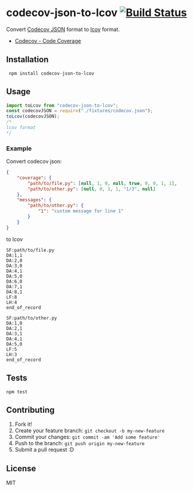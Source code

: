 # codecov-json-to-lcov [![Build Status](https://travis-ci.org/azu/codecov-json-to-lcov.svg?branch=master)](https://travis-ci.org/azu/codecov-json-to-lcov)

Convert [Codecov JSON](https://gist.github.com/codecov-io/96e1addb96856a9034c2 "Codecov JSON") format to [lcov](http://ltp.sourceforge.net/coverage/lcov/geninfo.1.php) format. 

- [Codecov - Code Coverage](https://codecov.io/ "Codecov - Code Coverage")

## Installation

     npm install codecov-json-to-lcov

## Usage

```js
import toLcov from "codecov-json-to-lcov";
const codecovJSON = require("./fixtures/codecov.json");
toLcov(codecovJSON);
/*
lcov format
*/
```

### Example

Convert codecov json:

```json
{
    "coverage": {
        "path/to/file.py": [null, 1, 0, null, true, 0, 0, 1, 1],
        "path/to/other.py": [null, 0, 1, 1, "1/3", null]
    },
    "messages": {
        "path/to/other.py": {
            "1": "custom message for line 1"
        }
    }
}
```

to lcov

```
SF:path/to/file.py
DA:1,1
DA:2,0
DA:3,0
DA:4,1
DA:5,0
DA:6,0
DA:7,1
DA:8,1
LF:8
LH:4
end_of_record

SF:path/to/other.py
DA:1,0
DA:2,1
DA:3,1
DA:4,1
DA:5,0
LF:5
LH:3
end_of_record
```

## Tests

    npm test

## Contributing

1. Fork it!
2. Create your feature branch: `git checkout -b my-new-feature`
3. Commit your changes: `git commit -am 'Add some feature'`
4. Push to the branch: `git push origin my-new-feature`
5. Submit a pull request :D

## License

MIT